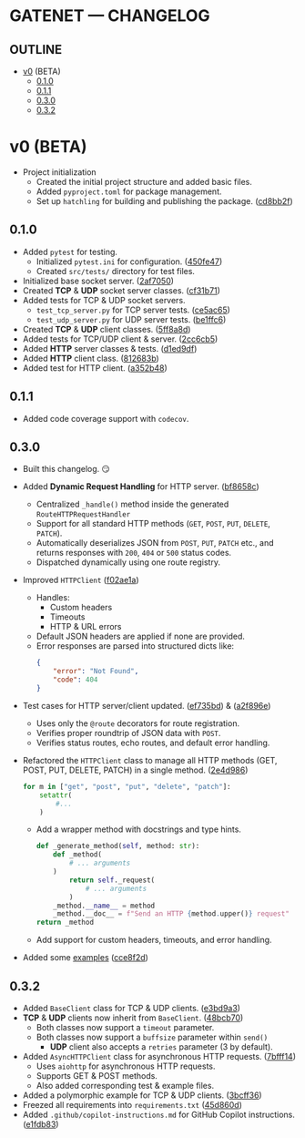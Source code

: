 # GATENET — CHANGELOG

## OUTLINE

- [v0](#v0) (BETA)
    - [0.1.0](#010)
    - [0.1.1](#011)
    - [0.3.0](#030)
    - [0.3.2](#032)

# v0 (BETA)

- Project initialization
    - Created the initial project structure and added basic files.
    - Added `pyproject.toml` for package management.
    - Set up `hatchling` for building and publishing the package. ([cd8bb2f](https://github.com/clxrityy/gatenet/commit/cd8bb2ff17d78c00c1a37872b99f8c17b3333e44))

## 0.1.0

- Added `pytest` for testing.
    - Initialized `pytest.ini` for configuration. ([450fe47](https://github.com/clxrityy/gatenet/commit/450fe471ae9b0115fc96a1a6a8ccf243d56f5282))
    - Created `src/tests/` directory for test files.
- Initialized base socket server. ([2af7050](https://github.com/clxrityy/gatenet/commit/2af7050904438c8dcb715e7a09b4c8e8f07eee7a))
- Created **TCP** & **UDP** socket server classes. ([cf31b71](https://github.com/clxrityy/gatenet/commit/cf31b71aa8d99666536adda58b6108f78d0a14b9))
- Added tests for TCP & UDP socket servers.
    - `test_tcp_server.py` for TCP server tests. ([ce5ac65](https://github.com/clxrityy/gatenet/commit/ce5ac6501f4ff481513c447ee701fb23adf0c51f))
    - `test_udp_server.py` for UDP server tests. ([be1ffc6](https://github.com/clxrityy/gatenet/commit/be1ffc60d745bf64cdd1b453e0c31a0001f07521))
- Created **TCP** & **UDP** client classes. ([5ff8a8d](https://github.com/clxrityy/gatenet/commit/5ff8a8dc05bb47d0204659d9279f2b818443e26d))
- Added tests for TCP/UDP client & server. ([2cc6cb5](https://github.com/clxrityy/gatenet/commit/2cc6cb5c3a08cc94d1c380599f1dcfefa3b7f653))
- Added **HTTP** server classes & tests. ([d1ed9df](https://github.com/clxrityy/gatenet/commit/d1ed9dfa82d8edc192fb7cfdabef4d5659169fd7))
- Added **HTTP** client class. ([812683b](https://github.com/clxrityy/gatenet/commit/812683bc93398ea9abba1c7ebd57a910e654cd45))
- Added test for HTTP client. ([a352b48](https://github.com/clxrityy/gatenet/commit/a352b489106b00ccdfcf8901049be8a4af179df8))

## 0.1.1

- Added code coverage support with `codecov`.

## 0.3.0

- Built this changelog. 😏
- Added **Dynamic Request Handling** for HTTP server. ([bf8658c](https://github.com/clxrityy/gatenet/commit/bf8658cb78f02cf7fdd2a0a0583f568eb99eb8e0))
    - Centralized `_handle()` method inside the generated `RouteHTTPRequestHandler`
    - Support for all standard HTTP methods (`GET`, `POST`, `PUT`, `DELETE`, `PATCH`).
    - Automatically deserializes JSON from `POST`, `PUT`, `PATCH` etc., and returns responses with `200`, `404` or `500` status codes.
    - Dispatched dynamically using one route registry.
- Improved `HTTPClient` ([f02ae1a](https://github.com/clxrityy/gatenet/commit/f02ae1a5c0c0c74ba54cc5e95220f699fb2baf6c))
    - Handles:
        - Custom headers
        - Timeouts
        - HTTP & URL errors
    - Default JSON headers are applied if none are provided.
    - Error responses are parsed into structured dicts like:
        ```json
        { 
            "error": "Not Found", 
            "code": 404
        }
        ```
- Test cases for HTTP server/client updated. ([ef735bd](https://github.com/clxrityy/gatenet/commit/ef735bd60e86da12c812d38f969e325feefa0973)) & ([a2f896e](https://github.com/clxrityy/gatenet/commit/a2f896ef14121294c1f6d3b48821ca0c4394860e))
    - Uses only the `@route` decorators for route registration.
    - Verifies proper roundtrip of JSON data with `POST`.
    - Verifies status routes, echo routes, and default error handling.

- Refactored the `HTTPClient` class to manage all HTTP methods (GET, POST, PUT, DELETE, PATCH) in a single method. ([2e4d986](https://github.com/clxrityy/gatenet/commit/2e4d98615c5ab3dce8986966bd00a891bad56746))
    ```python
    for m in ["get", "post", "put", "delete", "patch"]:
        setattr(
            #...
        )
    ```
    - Add a wrapper method with docstrings and type hints.
        ```python
        def _generate_method(self, method: str):
            def _method(
                # ... arguments
            )
                return self._request(
                    # ... arguments
                )
            _method.__name__ = method
            _method.__doc__ = f"Send an HTTP {method.upper()} request"
        return _method
        ```
    - Add support for custom headers, timeouts, and error handling.
- Added some [examples](./examples/README.md) ([cce8f2d](https://github.com/clxrityy/gatenet/commit/cce8f2d3f94e2c8a33e5417203ef87d8c29060c6))

## 0.3.2

- Added `BaseClient` class for TCP & UDP clients. ([e3bd9a3](https://github.com/clxrityy/gatenet/commit/e3bd9a3216dfd73f721cf50b90dc0eac1c82663a))
- **TCP** & **UDP** clients now inherit from `BaseClient`. ([48bcb70](https://github.com/clxrityy/gatenet/commit/48bcb709b04b40f006c9cc91b9a27cdc13b8b490))
    - Both classes now support a `timeout` parameter.
    - Both classes now support a `buffsize` parameter within `send()`
        - **UDP** client also accepts a `retries` parameter (3 by default).
- Added `AsyncHTTPClient` class for asynchronous HTTP requests. ([7bfff14](https://github.com/clxrityy/gatenet/commit/7bfff14d62edaf2061a551aad042087920406929))
    - Uses `aiohttp` for asynchronous HTTP requests.
    - Supports GET & POST methods.
    - Also added corresponding test & example files.
- Added a polymorphic example for TCP & UDP clients. ([3bcff36](https://github.com/clxrityy/gatenet/commit/3bcff36e932c57afd997b19175b8b4ffa2133c73))
- Freezed all requirements into `requirements.txt` ([45d860d](https://github.com/clxrityy/gatenet/commit/45d860d1c48f77fe868a023e44b1d8bdd685e761))
- Added `.github/copilot-instructions.md` for GitHub Copilot instructions. ([e1fdb83](https://github.com/clxrityy/gatenet/commit/e1fdb83882cf4bad6186892b94458b95b17b7d08))